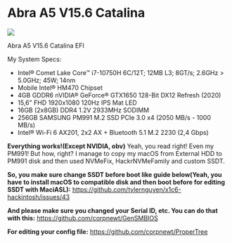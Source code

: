 # Abra A5 V15.6 Catalina
![](https://panels-images.twitch.tv/panel-411395947-image-e9d383f5-d696-4194-9d4d-63d11837d18a)

Abra A5 V15.6 Catalina EFI

My System Specs:
- Intel® Comet Lake Core™ i7-10750H 6C/12T; 12MB L3; 8GT/s; 2.6GHz > 5.0GHz; 45W; 14nm
- Mobile Intel® HM470 Chipset
- 4GB GDDR6 nVIDIA® GeForce® GTX1650 128-Bit DX12 Refresh (2020)
- 15,6" FHD 1920x1080 120Hz IPS Mat LED
- 16GB (2x8GB) DDR4 1.2V 2933MHz SODIMM
- 256GB SAMSUNG PM991 M.2 SSD PCIe 3.0 x4 (2050 MB/s - 1000 MB/s)
- Intel® Wi-Fi 6 AX201, 2x2 AX + Bluetooth 5.1 M.2 2230 (2,4 Gbps)

**Everything works!(Except NVIDIA, obv)** Yeah, you read right! Even my PM991! But how, right? I manage to copy my macOS from External HDD to PM991 disk and then used NVMeFix, HackrNVMeFamily and custom SSDT. 

**So, you make sure change SSDT before boot like guide below(Yeah, you have to install macOS to compatible disk and then boot before for editing SSDT with MaciASL):**
https://github.com/tylernguyen/x1c6-hackintosh/issues/43

**And please make sure you changed your Serial ID, etc. You can do that with this:**
https://github.com/corpnewt/GenSMBIOS

**For editing your config file:**
https://github.com/corpnewt/ProperTree
